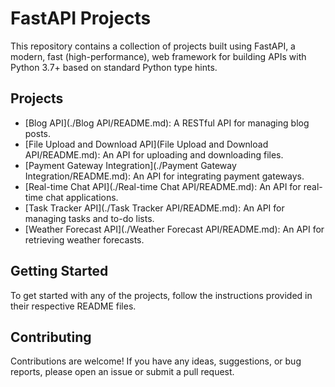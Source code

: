 # FastAPI Projects

This repository contains a collection of projects built using FastAPI, a modern, fast (high-performance), web framework for building APIs with Python 3.7+ based on standard Python type hints.

## Projects

- [Blog API](./Blog API/README.md): A RESTful API for managing blog posts.
- [File Upload and Download API](File Upload and Download API/README.md): An API for uploading and downloading files.
- [Payment Gateway Integration](./Payment Gateway Integration/README.md): An API for integrating payment gateways.
- [Real-time Chat API](./Real-time Chat API/README.md): An API for real-time chat applications.
- [Task Tracker API](./Task Tracker API/README.md): An API for managing tasks and to-do lists.
- [Weather Forecast API](./Weather Forecast API/README.md): An API for retrieving weather forecasts.




## Getting Started

To get started with any of the projects, follow the instructions provided in their respective README files.

## Contributing

Contributions are welcome! If you have any ideas, suggestions, or bug reports, please open an issue or submit a pull request.

